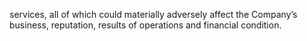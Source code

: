 services,  all  of  which  could  materially  adversely  affect  the  Company’s  business,  reputation,  results  of  operations  and  financial
condition.